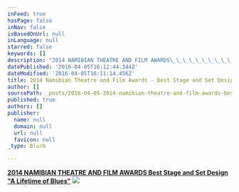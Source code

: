 ```yaml
---
inFeed: true
hasPage: false
inNav: false
isBasedOnUrl: null
inLanguage: null
starred: false
keywords: []
description: "2014 NAMIBIAN THEATRE AND FILM AWARDS\_\_\_\_\_\_\_\_\_\_\_\_\_\_\_\_\_\_\_\_\_\_\_\_\_\_\_\_\_\_\_\_\_\_\_\_\_\_\_\_\_\_\_ Best Stage and Set Design \_ \_ \_ \_ \_\_\_\_\_\_\_\_\_\_\_\_\_\_\_\_\_\_\_\_\_\_\_\_\_\_\_\_\_\_\_\_\_\_\_\_\_\_\_\_\_\_\_\_\_\_\_\_\_\_\_\_\_\_\_\_\_\_\_\_\_\_\_\_\_\_\_\_\_\_\_\_\_\_\_\_\_\_\_\_\_\_\_\_\_\_ \"A Lifetime of Blues\""
datePublished: '2016-04-05T16:12:44.344Z'
dateModified: '2016-04-05T16:11:14.456Z'
title: 2014 Namibian Theatre and Film Awards - Best Stage and Set Design
author: []
sourcePath: _posts/2016-04-05-2014-namibian-theatre-and-film-awards-best-stage-and-set-d.md
published: true
authors: []
publisher:
  name: null
  domain: null
  url: null
  favicon: null
_type: Blurb

---
```

**[2014 NAMIBIAN THEATRE AND FILM AWARDS                                            Best Stage and Set Design                                                                                                "A Lifetime of Blues"][0]**
![](https://the-grid-user-content.s3-us-west-2.amazonaws.com/9d367cda-bbcf-43a1-8a01-5afa32cb1251.jpg)

[0]: null